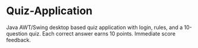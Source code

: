 # Quiz-Application
Java AWT/Swing desktop based quiz application with login, rules, and a 10-question quiz. Each correct answer earns 10 points. Immediate score feedback.
